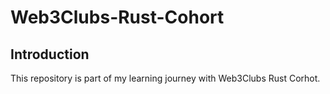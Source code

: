 # Web3Clubs-Rust-Cohort

## Introduction

This repository is part of my learning journey with Web3Clubs Rust Corhot.
